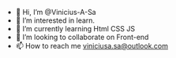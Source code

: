 - 👋 Hi, I’m @Vinicius-A-Sa
- 👀 I’m interested in learn.
- 🌱 I’m currently learning Html CSS JS
- 💞️ I’m looking to collaborate on Front-end
- 📫 How to reach me viniciusa.sa@outlook.com

